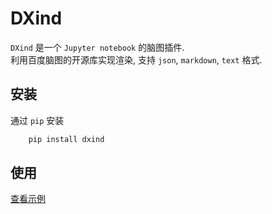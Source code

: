 
# DXind

`DXind` 是一个 `Jupyter notebook` 的脑图插件.    
利用百度脑图的开源库实现渲染, 支持 `json`, `markdown`, `text` 格式.

## 安装
通过 `pip` 安装
```bash
    pip install dxind
```

## 使用
[查看示例](./example/example.ipynb)
